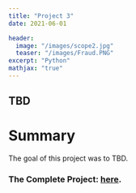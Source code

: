 ```yaml
---
title: "Project 3"
date: 2021-06-01

header:
  image: "/images/scope2.jpg"
  teaser: "/images/Fraud.PNG"
excerpt: "Python"
mathjax: "true"
---
```


## TBD

# Summary

The goal of this project was to TBD. 


### The Complete Project: [here](https://github.com/MaryDonovanMartello/).
